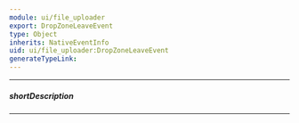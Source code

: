```yaml
---
module: ui/file_uploader
export: DropZoneLeaveEvent
type: Object
inherits: NativeEventInfo
uid: ui/file_uploader:DropZoneLeaveEvent
generateTypeLink: 
---
```

---
##### shortDescription
<!-- Description goes here -->

---
<!-- Description goes here -->